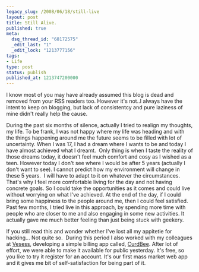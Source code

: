 ```yaml
---
legacy_slug: /2008/06/18/still-live
layout: post
title: Still Alive.
published: true
meta:
  dsq_thread_id: "68172575"
  _edit_last: "1"
  _edit_lock: "1213777156"
tags:
- Life
type: post
status: publish
published_at: 1213747200000
---
```

I know most of you may have already assumed this blog is dead and removed from your RSS readers too. However it's not..I always have the intent to keep on blogging, but lack of consistentcy and pure laziness of mine didn't really help the cause.

During the past six months of silence, actually I tried to realign my thoughts, my life. To be frank, I was not happy where my life was heading and with the things happening around me the future seems to be filled with lot of uncertainty. When I was 17, I had a dream where I wants to be and today I have almost achieved what I dreamt.  Only thing is when I taste the reality of those dreams today, it doesn't feel much comfort and cosy as I wished as a teen. However today I don't see where I would be after 5 years (actually I don't want to see). I cannot predict how my environment will change in these 5 years.  I will have to adapt to it on whatever the circumstances. That's why I feel more comfortable living for the day and not having concrete goals. So I could take the opportunities as it comes and could live without worrying on what I've achieved. At the end of the day, if I could bring some happiness to the people around me, then I could feel satisfied. Past few months, I tried live in this approach, by spending more time with people who are closer to me and also engaging in some new activities. It actually gave me much better feeling than just being stuck with geekery.

If you still read this and wonder whether I've lost all my appitetie for hacking... Not quite so.  During this period I also worked with my colleagues at [Vesess](http://vesess.com), developing a simple billing app called, <a title="CurdBee" href="http://www.curdbee.com">CurdBee</a>. After lot of effort, we were able to make it available for public yesterday. It's free, so you like to try it register for an account. It's our first mass market web app and it gives me bit of self-satisfaction for being part of it.
